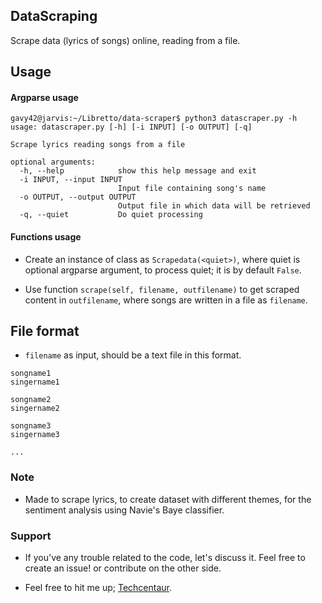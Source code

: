## DataScraping

Scrape data (lyrics of songs) online, reading from a file.

## Usage

#### Argparse usage
```console
gavy42@jarvis:~/Libretto/data-scraper$ python3 datascraper.py -h
usage: datascraper.py [-h] [-i INPUT] [-o OUTPUT] [-q]

Scrape lyrics reading songs from a file

optional arguments:
  -h, --help            show this help message and exit
  -i INPUT, --input INPUT
                        Input file containing song's name
  -o OUTPUT, --output OUTPUT
                        Output file in which data will be retrieved
  -q, --quiet           Do quiet processing
```

#### Functions usage

- Create an instance of class as `Scrapedata(<quiet>)`, where quiet is optional argparse argument, to process quiet; it is by default `False`.

- Use function `scrape(self, filename, outfilename)` to get scraped content in `outfilename`, where songs are written in a file as `filename`.

## File format

- `filename` as input, should be a text file in this format.
```text
songname1
singername1

songname2
singername2

songname3
singername3

...
```

### Note

- Made to scrape lyrics, to create dataset with different themes, for the sentiment analysis using Navie's Baye classifier.

### Support

- If you've any trouble related to the code, let's discuss it. Feel free to create an issue! or contribute on the other side.

- Feel free to hit me up; [Techcentaur](https://www.github.com/techcentaur).

